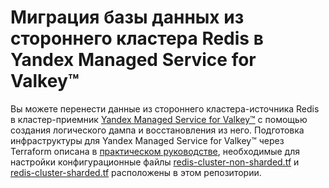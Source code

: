 # Миграция базы данных из стороннего кластера Redis в Yandex Managed Service for Valkey™

Вы можете перенести данные из стороннего кластера-источника Redis в кластер-приемник [Yandex Managed Service for Valkey™](https://yandex.cloud/ru/docs/managed-redis) с помощью создания логического дампа и восстановления из него. Подготовка инфраструктуры для Yandex Managed Service for Valkey™ через Terraform описана в [практическом руководстве](https://yandex.cloud/ru/docs/tutorials/dataplatform/redis-data-migration), необходимые для настройки конфигурационные файлы [redis-cluster-non-sharded.tf](redis-cluster-non-sharded.tf) и [redis-cluster-sharded.tf](redis-cluster-sharded.tf) расположены в этом репозитории.
